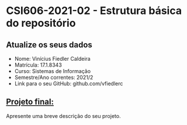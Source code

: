 # **CSI606-2021-02 - Estrutura básica do repositório**

## Atualize os seus dados

- Nome: Vinícius Fiedler Caldeira
- Matrícula: 17.1.8343  
- Curso: Sistemas de Informação
- Semestre/Ano correntes: 2021/2
- Link para o seu GitHub: github.com/vfiedlerc

## [Projeto final:](./Projeto/README.md)

Apresente uma breve descrição do seu projeto.

